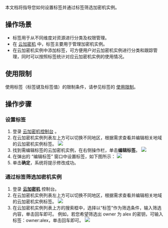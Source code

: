 
本文档将指导您如何设置标签并通过标签筛选加密机实例。

## 操作场景

- 标签用于从不同维度对资源进行分类及权限管理。
- 在 [云加密机](https://cloud.tencent.com/login?s_url=https%3A%2F%2Fconsole.cloud.tencent.com%2Fhsm)  中，标签主要用于管理加密机实例。
- 在云加密机实例中添加标签，可方便用户对云加密机实例进行分类和跟踪管理，同时可以按照标签统计对应云加密机实例的使用情况。


## 使用限制

使用标签（标签键及标签值）的限制条件，请参见标签的  [使用限制](https://cloud.tencent.com/document/product/651/13354)。

## 操作步骤

### 设置标签

1. 登录 [云加密机控制台](https://cloud.tencent.com/login?s_url=https%3A%2F%2Fconsole.cloud.tencent.com%2Fhsm) 。
2. 在云加密机实例列表左上方可以切换不同地区，根据需求查看并编辑相关地域的云加密机实例标签。
![](https://main.qcloudimg.com/raw/8b6d132da8c466f131d57edc052ea80d.png)
3. 找到需编辑标签的云加密机实例，在右侧操作栏，单击**编辑标签**。
 ![](https://main.qcloudimg.com/raw/061d67a8b4ae80047684bf3526245d15.png)
4. 在弹出的 “编辑标签” 窗口中设置标签，如下图所示：
  ![](https://main.qcloudimg.com/raw/2390e686ef248d182cab6169a3e28fcb.png)
5. 单击**确定**，系统将提示修改成功。  

     

### 通过标签筛选加密机实例
1. 登录 [**云加密机**](https://cloud.tencent.com/login?s_url=https%3A%2F%2Fconsole.cloud.tencent.com%2Fhsm) 控制台。
2. 在云加密机实例列表左上方可以切换不同地区，根据需求查看并编辑相关地域的云加密机实例标签。
![](https://main.qcloudimg.com/raw/8b6d132da8c466f131d57edc052ea80d.png)
3. 在云加密机实例列表上方的搜索框中，选择以“标签”作为筛选条件，输入筛选内容，单击回车即可。
   例如，若您希望筛选出 owner 为 alex 的密钥，可输入标签：owner:alex，单击回车即可。
	 ![](https://main.qcloudimg.com/raw/fa60ff47529b4310d84ef4a7734f3e1a.png)
